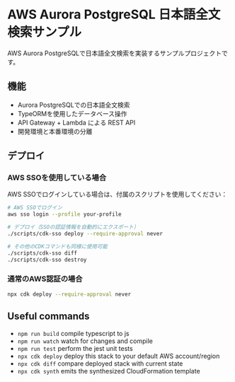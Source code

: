 # AWS Aurora PostgreSQL 日本語全文検索サンプル

AWS Aurora PostgreSQLで日本語全文検索を実装するサンプルプロジェクトです。

## 機能

- Aurora PostgreSQLでの日本語全文検索
- TypeORMを使用したデータベース操作
- API Gateway + Lambda による REST API
- 開発環境と本番環境の分離

## デプロイ

### AWS SSOを使用している場合

AWS SSOでログインしている場合は、付属のスクリプトを使用してください：

```bash
# AWS SSOでログイン
aws sso login --profile your-profile

# デプロイ（SSOの認証情報を自動的にエクスポート）
./scripts/cdk-sso deploy --require-approval never

# その他のCDKコマンドも同様に使用可能
./scripts/cdk-sso diff
./scripts/cdk-sso destroy
```

### 通常のAWS認証の場合

```bash
npx cdk deploy --require-approval never
```

## Useful commands

* `npm run build`   compile typescript to js
* `npm run watch`   watch for changes and compile
* `npm run test`    perform the jest unit tests
* `npx cdk deploy`  deploy this stack to your default AWS account/region
* `npx cdk diff`    compare deployed stack with current state
* `npx cdk synth`   emits the synthesized CloudFormation template
